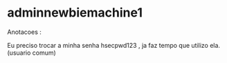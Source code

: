 # adminnewbiemachine1


Anotacoes :

Eu preciso trocar a minha senha hsecpwd123 , ja faz tempo que utilizo ela.(usuario comum)

